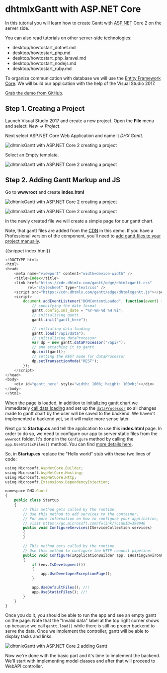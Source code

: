 dhtmlxGantt with ASP.NET Core 
==========================

In this tutorial you will learn how to create Gantt with [ASP.NET](https://www.asp.net/) Core 2 on the server side.

You can also read tutorials on other server-side technologies:

- desktop/howtostart_dotnet.md
- desktop/howtostart_php.md
- desktop/howtostart_php_laravel.md
- desktop/howtostart_nodejs.md
- desktop/howtostart_ruby.md


To organize communication with database we will use the [Entity Framework Core](https://docs.microsoft.com/en-us/ef/core/).
We will build our application with the help of the Visual Studio 2017.

[Grab the demo from GitHub](https://github.com/DHTMLX/gantt-howto-dotnet-core).

## Step 1. Creating a Project

Launch Visual Studio 2017 and create a new project. Open the **File** menu and select: *New -> Project*.

Next select ASP.NET Core Web Application and name it *DHX.Gantt*.

![dhtmlxGantt with ASP.NET Core 2 creating a project](desktop/create_project_step1.png)


Select an Empty template.


![dhtmlxGantt with ASP.NET Core 2 creating a project](desktop/create_project_step2.png)


## Step 2. Adding Gantt Markup and JS

Go to **wwwroot** and create **index.html**

![dhtmlxGantt with ASP.NET Core 2 creating a project](desktop/create_project_step3.png)


![dhtmlxGantt with ASP.NET Core 2 creating a project](desktop/create_project_step4.png)


In the newly created file we will create a simple page for our gantt chart.

Note, that gantt files are added from the [CDN](desktop/install_with_bower.md#cdn) in this demo. If you have a Professional version of the component, 
you'll need to [add gantt files to your project manually](desktop/install_with_bower.md#addingprofessionaleditionintoproject). 

{{snippet index.html}}
~~~js
<!DOCTYPE html>
<html>
<head>
    <meta name="viewport" content="width=device-width" />
    <title>Index</title>
    <link href="https://cdn.dhtmlx.com/gantt/edge/dhtmlxgantt.css"
          rel="stylesheet" type="text/css" />
    <script src="https://cdn.dhtmlx.com/gantt/edge/dhtmlxgantt.js"></script>
    <script>
        document.addEventListener("DOMContentLoaded", function(event) {
            // specifying the date format
            gantt.config.xml_date = "%Y-%m-%d %H:%i";
            // initializing gantt
            gantt.init("gantt_here");

            // initiating data loading
            gantt.load("/api/data");
            // initializing dataProcessor
            var dp = new gantt.dataProcessor("/api/");
            // and attaching it to gantt
            dp.init(gantt);
            // setting the REST mode for dataProcessor
            dp.setTransactionMode("REST");
        });
    </script>
</head>
<body>
    <div id="gantt_here" style="width: 100%; height: 100vh;"></div>
</body>
</html>
~~~

When the page is loaded, in addition to [initializing gantt chart](desktop/initializing_gantt_chart.md) we immediately [call data loading](desktop/loading.md) and set up the 
[`dataProcessor`](desktop/server_side.md#technique) so all changes made to gantt chart by the user will be saved to the backend. We haven't implemented a backend yet, so it will make more sense later.

Next go to **Startup.cs** and tell the application to use this **index.html** page. In order to do so, we need to configure our app to server static files from the `wwwroot` folder. 
It's done in the `Configure` method by calling the `app.UseStaticFiles()` method.
You can find [more details here](https://docs.microsoft.com/en-us/aspnet/core/fundamentals/static-files?view=aspnetcore-2.1&tabs=aspnetcore2x).

So, in **Startup.cs** replace the "Hello world" stub with these two lines of code:

~~~js
using Microsoft.AspNetCore.Builder;
using Microsoft.AspNetCore.Hosting;
using Microsoft.AspNetCore.Http;
using Microsoft.Extensions.DependencyInjection;

namespace DHX.Gantt
{
    public class Startup
    {
        // This method gets called by the runtime. 
        // Use this method to add services to the container.
        // For more information on how to configure your application, 
        // visit https://go.microsoft.com/fwlink/?LinkID=398940
        public void ConfigureServices(IServiceCollection services)
        {
        }

        // This method gets called by the runtime.
        // Use this method to configure the HTTP request pipeline.
        public void Configure(IApplicationBuilder app, IHostingEnvironment env)
        {
            if (env.IsDevelopment())
            {
                app.UseDeveloperExceptionPage();
            }

            app.UseDefaultFiles(); //!
            app.UseStaticFiles(); //!
        }
    }
}
~~~

Once you do it, you should be able to run the app and see an empty gantt on the page. Note that the "Invalid data" label at the top right corner shows up because we call `gantt.load()` 
while there is still no proper backend to serve the data. Once we implement the controller, gantt will be able to display tasks and links.

![dhtmlxGantt with ASP.NET Core 2 adding Gantt](001_adding_gantt.png)


Now we're done with the basic part and it's time to implement the backend. We'll start with implementing model classes and after that will proceed to WebAPI controller.
